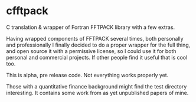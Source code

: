 # cfftpack
C translation &amp; wrapper of Fortran FFTPACK library with a few extras.

Having wrapped components of FFTPACK several times, both personally and professionally
I finally decided to do a proper wrapper for the full thing, and open source it with a
permissive license, so I could use it for both personal and commercial projects. If other
people find it useful that is cool too.

This is alpha, pre release code. Not everything works properly yet.

Those with a quantitative finance background might find the test directory interesting. It contains
some work from as yet unpublished papers of mine.
